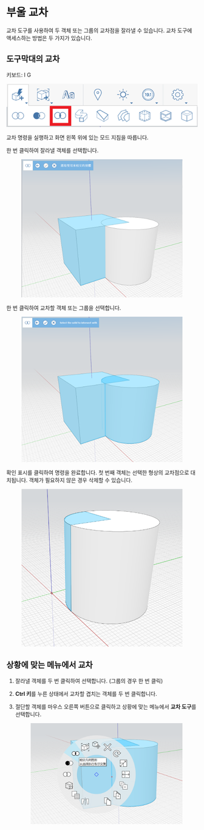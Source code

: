# 부울 교차 

교차 도구를 사용하여 두 객체 또는 그룹의 교차점을 잘라낼 수 있습니다. 교차 도구에 액세스하는 방법은 두 가지가 있습니다.

## 도구막대의 교차

키보드: I G

![](../.gitbook/assets/IntersectToolbar.png)

교차 명령을 실행하고 화면 왼쪽 위에 있는 모드 지침을 따릅니다.

한 번 클릭하여 잘라낼 객체를 선택합니다.


<figure><img src="../.gitbook/assets/image (9).png" alt=""><figcaption></figcaption></figure>

한 번 클릭하여 교차할 객체 또는 그룹을 선택합니다.

<figure><img src="../.gitbook/assets/image.png" alt=""><figcaption></figcaption></figure>

확인 표시를 클릭하여 명령을 완료합니다. 첫 번째 객체는 선택한 형상의 교차점으로 대치됩니다. 객체가 필요하지 않은 경우 삭제할 수 있습니다.


<figure><img src="../.gitbook/assets/image (3).png" alt=""><figcaption></figcaption></figure>

## 상황에 맞는 메뉴에서 교차

1. 잘라낼 객체를 두 번 클릭하여 선택합니다. (그룹의 경우 한 번 클릭)
2. **Ctrl 키**를 누른 상태에서 교차할 겹치는 객체를 두 번 클릭합니다.
3.  절단할 객체를 마우스 오른쪽 버튼으로 클릭하고 상황에 맞는 메뉴에서 **교차 도구**를 선택합니다. 

    <figure><img src="../.gitbook/assets/IntersectContext.png" alt=""><figcaption></figcaption></figure>
